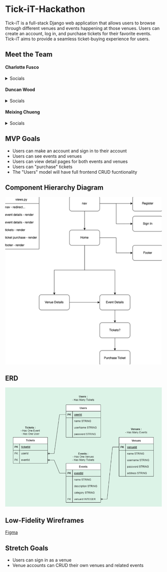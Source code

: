 # Tick-iT-Hackathon

Tick-iT is a full-stack Django web application that allows users to browse through different venues and events happening at those venues. Users can create an account, log in, and purchase tickets for their favorite events. Tick-iT aims to provide a seamless ticket-buying experience for users.

## Meet the Team

#### Charlotte Fusco

<details>
    <summary>Socials</summary>

- [GitHub](https://github.com/nezcodin)
- [LinkedIn](https://www.linkedin.com/in/charlottefusco/)

</details>

#### Duncan Wood

<details>
    <summary>Socials</summary>

- [GitHub](https://github.com/Duncan-Wood)
- [LinkedIn](https://www.linkedin.com/in/duncanwoodpro/)

</details>

#### Meixing Chueng

<details>
    <summary>Socials</summary>

- [GitHub](https://github.com/meixingc)
- [LinkedIn](https://www.linkedin.com/in/meixingc/)

</details>

## MVP Goals

- Users can make an account and sign in to their account
- Users can see events and venues
- Users can view detail pages for both events and venues
- Users can "purchase" tickets
- The "Users" model will have full frontend CRUD fucntionality

## Component Hierarchy Diagram

![Tick-It CHD](assets/CHD.png)

## ERD

![Tick-iT ERD](assets/ERD.png)

## Low-Fidelity Wireframes

[Figma](https://www.figma.com/file/1J1V40wSVKUmpqd4oVqHrQ/LOW-FI-Django-Hackathon?node-id=0%3A1&t=b26qEBWGnJh1if9c-1)

## Stretch Goals

- Users can sign in as a venue
- Venue accounts can CRUD their own venues and related events
